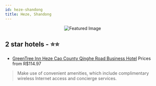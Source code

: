 ```yaml
---
id: heze-shandong
title: Heze, Shandong
---
```


<center><img src="https://i.travelapi.com/hotels/20000000/19660000/19654800/19654752/2d058d7e_z.jpg" alt="Featured Image" /></center>


##  2 star hotels - ⭐️⭐️

-    [GreenTree Inn Heze Cao County Qinghe Road Business Hotel](https://us.hurb.com/hotels/heze/greentree-inn-heze-cao-county-qinghe-road-business-hotel-JNP-JP185160?cmp=18055) Prices from R$114.97
   > Make use of convenient amenities, which include complimentary wireless Internet access and concierge services.
